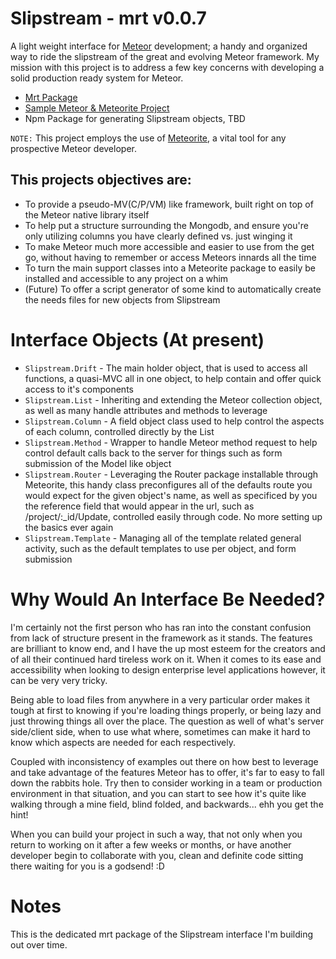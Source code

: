 # Slipstream - mrt v0.0.7
A light weight interface for [Meteor](http://meteor.com/) development; a handy and organized way to ride the slipstream of the great and evolving Meteor framework. My mission with this project is to address a few key concerns with developing a solid production ready system for Meteor.

* [Mrt Package](https://github.com/blitzcodes/slipstream-mrt)
* [Sample Meteor & Meteorite Project](https://github.com/blitzcodes/slipstream-prj)
* Npm Package for generating Slipstream objects, TBD

`NOTE:` This project employs the use of [Meteorite](https://github.com/oortcloud/meteorite), a vital tool for any prospective Meteor developer.

## This projects objectives are:

* To provide a pseudo-MV(C/P/VM) like framework, built right on top of the Meteor native library itself
* To help put a structure surrounding the Mongodb, and ensure you're only utilizing columns you have clearly defined vs. just winging it
* To make Meteor much more accessible and easier to use from the get go, without having to remember or access Meteors innards all the time
* To turn the main support classes into a Meteorite package to easily be installed and accessible to any project on a whim
* (Future) To offer a script generator of some kind to automatically create the needs files for new objects from Slipstream

# Interface Objects (At present)
* `Slipstream.Drift` - The main holder object, that is used to access all functions, a quasi-MVC all in one object, to help contain and offer quick access to it's components
* `Slipstream.List` - Inheriting and extending the Meteor collection object, as well as many handle attributes and methods to leverage
* `Slipstream.Column` - A field object class used to help control the aspects of each column, controlled directly by the List
* `Slipstream.Method` - Wrapper to handle Meteor method request to help control default calls back to the server for things such as form submission of the Model like object
* `Slipstream.Router` - Leveraging the Router package installable through Meteorite, this handy class preconfigures all of the defaults route you would expect for the given object's name, as well as specificed by you the reference field that would appear in the url, such as /project/:_id/Update, controlled easily through code. No more setting up the basics ever again
* `Slipstream.Template` - Managing all of the template related general activity, such as the default templates to use per object, and form submission

# Why Would An Interface Be Needed?
I'm certainly not the first person who has ran into the constant confusion from lack of structure present in the framework as it stands. The features are brilliant to know end, and I have the up most esteem for the creators and of all their continued hard tireless work on it.  When it comes to its ease and accessibility when looking to design enterprise level applications however, it can be very very tricky.

Being able to load files from anywhere in a very particular order makes it tough at first to knowing if you're loading things properly, or being lazy and just throwing things all over the place. The question as well of what's server side/client side, when to use what where, sometimes can make it hard to know which aspects are needed for each respectively.

Coupled with inconsistency of examples out there on how best to leverage and take advantage of the features Meteor has to offer, it's far to easy to fall down the rabbits hole.  Try then to consider working in a team or production environment in that situation, and you can start to see how it's quite like walking through a mine field, blind folded, and backwards... ehh you get the hint!

When you can build your project in such a way, that not only when you return to working on it after a few weeks or months, or have another developer begin to collaborate with you, clean and definite code sitting there waiting for you is a godsend! :D

# Notes
This is the dedicated mrt package of the Slipstream interface I'm building out over time.